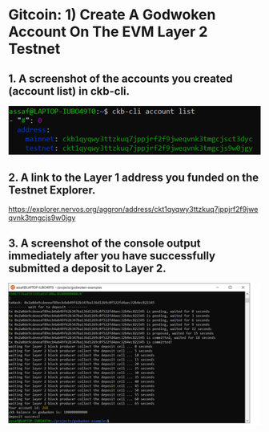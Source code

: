 # Gitcoin: 1) Create A Godwoken Account On The EVM Layer 2 Testnet

## **1. A screenshot of the accounts you created (account list) in ckb-cli.**
![Step 1](1.1.png)

## **2. A link to the Layer 1 address you funded on the Testnet Explorer.**
https://explorer.nervos.org/aggron/address/ckt1qyqwy3ttzkuq7jppjrf2f9jweqvnk3tmgcjs9w0jgy

## **3. A screenshot of the console output immediately after you have successfully submitted a deposit to Layer 2.**
![Step 3](1.2.png)
